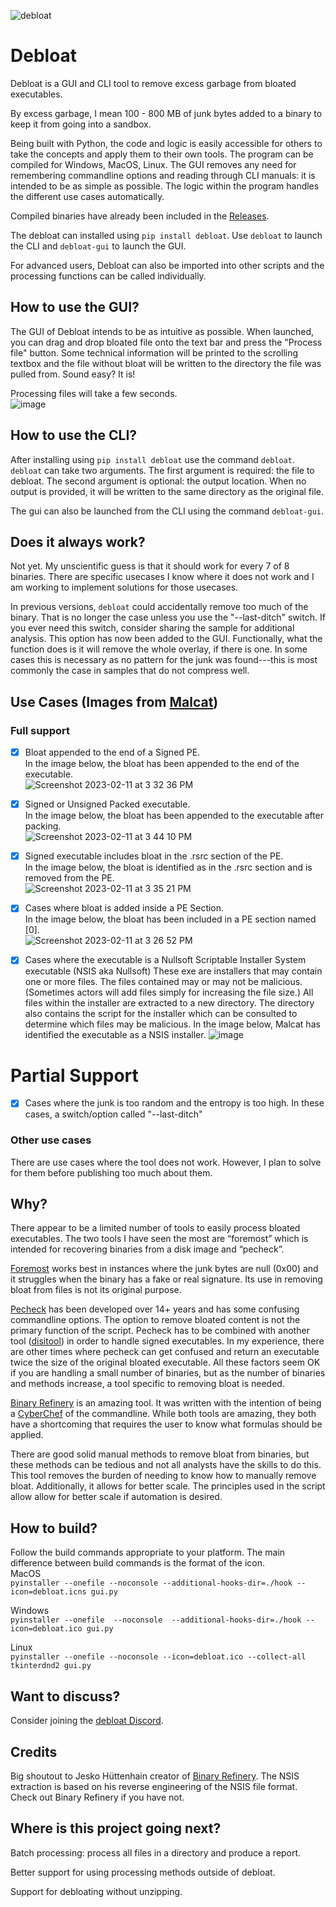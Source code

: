 ![debloat](https://user-images.githubusercontent.com/77356206/215351855-9f89c298-36b4-4234-89b5-dc3f26d1f8b0.png)

# Debloat
Debloat is a GUI and CLI tool to remove excess garbage from bloated executables.

By excess garbage, I mean 100 - 800 MB of junk bytes added to a binary to keep it from going into a sandbox.

Being built with Python, the code and logic is easily accessible for others to take the concepts and apply them to their own tools. The program can be compiled for Windows, MacOS, Linux. The GUI removes any need for remembering commandline options and reading through CLI manuals: it is intended to be as simple as possible. The logic within the program handles the different use cases automatically.

Compiled binaries have already been included in the [Releases](https://github.com/Squiblydoo/debloat/releases/).

The debloat can installed using `pip install debloat`. Use `debloat` to launch the CLI and `debloat-gui` to launch the GUI.

For advanced users, Debloat can also be imported into other scripts and the processing functions can be called individually.

## How to use the GUI?
The GUI of Debloat intends to be as intuitive as possible.
When launched, you can drag and drop bloated file onto the text bar and press the "Process file" button.
Some technical information will be printed to the scrolling textbox and the file without bloat will be written to the directory the file was pulled from.
Sound easy? It is!

Processing files will take a few seconds.<br>
![image](https://github.com/Squiblydoo/debloat/assets/77356206/3d2756cd-bc83-44e8-b223-edd8ed464369)


## How to use the CLI?
After installing using `pip install debloat` use the command `debloat`.<br>
`debloat` can take two arguments. The first argument is required: the file to debloat. The second argument is optional: the output location. When no output is provided, it will be written to the same directory as the original file.

The gui can also be launched from the CLI using the command `debloat-gui`.

## Does it always work?
Not yet.
My unscientific guess is that it should work for every 7 of 8 binaries. There are specific usecases I know where it does not work and I am working to implement solutions for those usecases. 

In previous versions, `debloat` could accidentally remove too much of the binary. That is no longer the case unless you use the "--last-ditch" switch. If you ever need this switch, consider sharing the sample for additional analysis. This option has now been added to the GUI. Functionally, what the function does is it will remove the whole overlay, if there is one. In some cases this is necessary as no pattern for the junk was found---this is most commonly the case in samples that do not compress well.

## Use Cases (Images from [Malcat](https://malcat.fr/))
### Full support
- [x] Bloat appended to the end of a Signed PE.<br>
In the image below, the bloat has been appended to the end of the executable. <br>
![Screenshot 2023-02-11 at 3 32 36 PM](https://user-images.githubusercontent.com/77356206/218279963-00780b59-8227-47dd-a0af-41096f6ae17b.png)

- [X] Signed or Unsigned Packed executable.<br>
In the image below, the bloat has been appended to the executable after packing. <br>
![Screenshot 2023-02-11 at 3 44 10 PM](https://user-images.githubusercontent.com/77356206/218280433-6dbcf51a-68c8-48e1-a89a-ad0b818a0afc.png)

- [X] Signed executable includes bloat in the .rsrc section of the PE.<br>
In the image below, the bloat is identified as in the .rsrc section and is removed from the PE.<br>
![Screenshot 2023-02-11 at 3 35 21 PM](https://user-images.githubusercontent.com/77356206/218280086-7cd548f8-e16b-4290-9283-a8a848de1419.png)

- [X] Cases where bloat is added inside a PE Section.<br>
In the image below, the bloat has been included in a PE section named [0]. <br>
![Screenshot 2023-02-11 at 3 26 52 PM](https://user-images.githubusercontent.com/77356206/218279753-ed2c9102-482a-4639-aeb1-df8efc9c4e2e.png)

- [X] Cases where the executable is a Nullsoft Scriptable Installer System executable (NSIS aka Nullsoft)
These exe are installers that may contain one or more files. The files contained may or may not be malicious. (Sometimes actors will add files simply for increasing the file size.) All files within the installer are extracted to a new directory. The directory also contains the script for the installer which can be consulted to determine which files may be malicious.
In the image below, Malcat has identified the executable as a NSIS installer.
![image](https://github.com/Squiblydoo/debloat/assets/77356206/86780abc-da4b-4808-bccb-733d97fa80d8)

# Partial Support

- [X] Cases where the junk is too random and the entropy is too high. In these cases, a switch/option called "--last-ditch" 

### Other use cases
There are use cases where the tool does not work. However, I plan to solve for them before publishing too much about them.

## Why?
There appear to be a limited number of tools to easily process bloated executables. The two tools I have seen the most are “foremost” which is intended for recovering binaries from a disk image and “pecheck”.

[Foremost](https://www.kali.org/tools/foremost/) works best in instances where the junk bytes are null (0x00) and it struggles when the binary has a fake or real signature. Its use in removing bloat from files is not its original purpose.

[Pecheck](https://github.com/DidierStevens/DidierStevensSuite/blob/master/pecheck.py) has been developed over 14+ years and has some confusing commandline options. The option to remove bloated content is not the primary function of the script. Pecheck has to be combined with another tool ([disitool](https://blog.didierstevens.com/programs/disitool/)) in order to handle signed executables. In my experience, there are other times where pecheck can get confused and return an executable twice the size of the original bloated executable. All these factors seem OK if you are handling a small number of binaries, but as the number of binaries and methods increase, a tool specific to removing bloat is needed.

[Binary Refinery](https://github.com/binref/refinery) is an amazing tool. It was written with the intention of being a [CyberChef](https://github.com/gchq/CyberChef) of the commandline. While both tools are amazing, they both have a shortcoming that requires the user to know what formulas should be applied. 

There are good solid manual methods to remove bloat from binaries, but these methods can be tedious and not all analysts have the skills to do this. This tool removes the burden of needing to know how to manually remove bloat. Additionally, it allows for better scale. The principles used in the script allow allow for better scale if automation is desired.


## How to build? 
Follow the build commands appropriate to your platform. The main difference between build commands is the format of the icon.
<br>
MacOS<br>
`pyinstaller --onefile --noconsole --additional-hooks-dir=./hook --icon=debloat.icns gui.py`

Windows<br>
`pyinstaller --onefile  --noconsole  --additional-hooks-dir=./hook --icon=debloat.ico gui.py`

Linux<br> 
`pyinstaller --onefile --noconsole --icon=debloat.ico --collect-all tkinterdnd2 gui.py`

## Want to discuss?
Consider joining the [debloat Discord](discord.gg/dvGXKaY5qr).

## Credits
Big shoutout to Jesko Hüttenhain creator of [Binary Refinery](https://github.com/binref/refinery). The NSIS extraction is based on his reverse engineering of the NSIS file format. Check out Binary Refinery if you have not.

## Where is this project going next?
Batch processing: process all files in a directory and produce a report.

Better support for using processing methods outside of debloat.

Support for debloating without unzipping.
